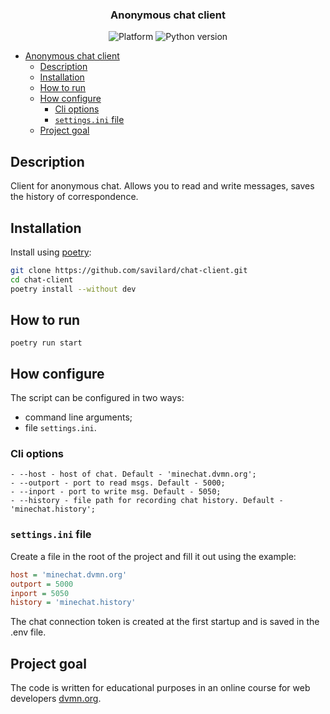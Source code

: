 <h3 align="center">Anonymous chat client</h3>

<p align="center">
  <img alt="Platform" src="https://img.shields.io/badge/platform-linux-green?style=for-the-badge" />
  <img alt="Python version" src="https://img.shields.io/badge/python-3.10-green?style=for-the-badge" />
</p>

<!-- TOC -->
* [Anonymous chat client](#anonymous-chat-client)
  * [Description](#description)
  * [Installation](#installation)
  * [How to run](#how-to-run)
  * [How configure](#how-configure)
    * [Cli options](#cli-options)
    * [`settings.ini` file](#settingsini-file)
  * [Project goal](#project-goal)
<!-- TOC -->

## Description
Client for anonymous chat. Allows you to read and write messages, saves the history of correspondence.

## Installation

Install using [poetry](https://python-poetry.org/):
```bash
git clone https://github.com/savilard/chat-client.git
cd chat-client
poetry install --without dev
```

## How to run

```shell
poetry run start
```

## How configure

The script can be configured in two ways:
- command line arguments;
- file   `settings.ini`.

### Cli options

```text
- --host - host of chat. Default - 'minechat.dvmn.org';
- --outport - port to read msgs. Default - 5000;
- --inport - port to write msg. Default - 5050;
- --history - file path for recording chat history. Default - 'minechat.history';
```

### `settings.ini` file
Create a file in the root of the project and fill it out using the example:
```ini
host = 'minechat.dvmn.org'
outport = 5000
inport = 5050
history = 'minechat.history'
```

The chat connection token is created at the first startup and is saved in the .env file.


## Project goal

The code is written for educational purposes in an online course for web developers [dvmn.org](https://dvmn.org).
